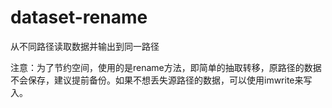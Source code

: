 # dataset-rename
从不同路径读取数据并输出到同一路径

注意：为了节约空间，使用的是rename方法，即简单的抽取转移，原路径的数据不会保存，建议提前备份。如果不想丢失源路径的数据，可以使用imwrite来写入。
